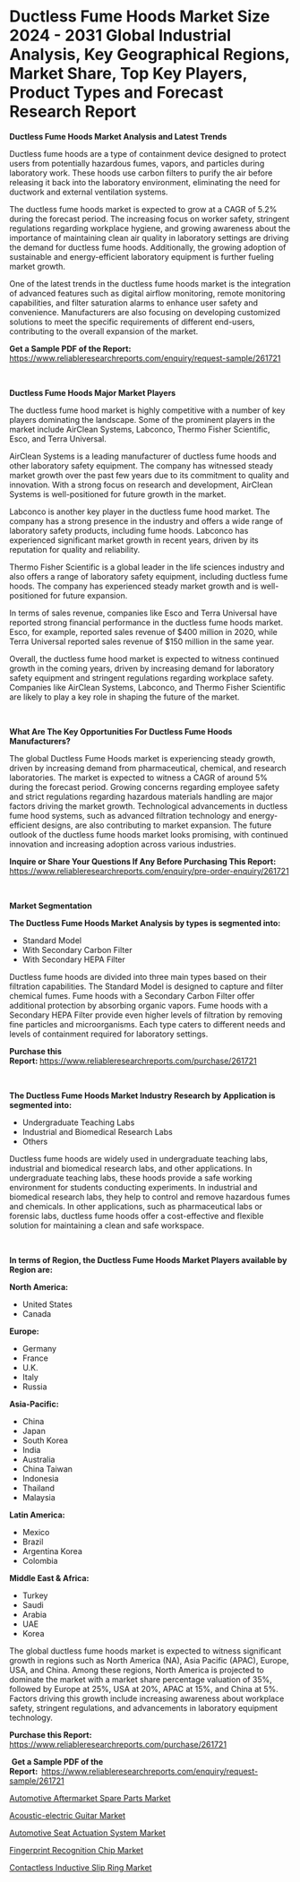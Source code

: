<p><h1>Ductless Fume Hoods Market Size 2024 - 2031 Global Industrial Analysis, Key Geographical Regions, Market Share, Top Key Players, Product Types and Forecast Research Report</h1></p><p><strong>Ductless Fume Hoods Market Analysis and Latest Trends</strong></p>
<p><p>Ductless fume hoods are a type of containment device designed to protect users from potentially hazardous fumes, vapors, and particles during laboratory work. These hoods use carbon filters to purify the air before releasing it back into the laboratory environment, eliminating the need for ductwork and external ventilation systems.</p><p>The ductless fume hoods market is expected to grow at a CAGR of 5.2% during the forecast period. The increasing focus on worker safety, stringent regulations regarding workplace hygiene, and growing awareness about the importance of maintaining clean air quality in laboratory settings are driving the demand for ductless fume hoods. Additionally, the growing adoption of sustainable and energy-efficient laboratory equipment is further fueling market growth.</p><p>One of the latest trends in the ductless fume hoods market is the integration of advanced features such as digital airflow monitoring, remote monitoring capabilities, and filter saturation alarms to enhance user safety and convenience. Manufacturers are also focusing on developing customized solutions to meet the specific requirements of different end-users, contributing to the overall expansion of the market.</p></p>
<p><strong>Get a Sample PDF of the Report:&nbsp;</strong> <a href="https://www.reliableresearchreports.com/enquiry/request-sample/261721">https://www.reliableresearchreports.com/enquiry/request-sample/261721</a></p>
<p>&nbsp;</p>
<p><strong>Ductless Fume Hoods Major Market Players</strong></p>
<p><p>The ductless fume hood market is highly competitive with a number of key players dominating the landscape. Some of the prominent players in the market include AirClean Systems, Labconco, Thermo Fisher Scientific, Esco, and Terra Universal.</p><p>AirClean Systems is a leading manufacturer of ductless fume hoods and other laboratory safety equipment. The company has witnessed steady market growth over the past few years due to its commitment to quality and innovation. With a strong focus on research and development, AirClean Systems is well-positioned for future growth in the market.</p><p>Labconco is another key player in the ductless fume hood market. The company has a strong presence in the industry and offers a wide range of laboratory safety products, including fume hoods. Labconco has experienced significant market growth in recent years, driven by its reputation for quality and reliability.</p><p>Thermo Fisher Scientific is a global leader in the life sciences industry and also offers a range of laboratory safety equipment, including ductless fume hoods. The company has experienced steady market growth and is well-positioned for future expansion.</p><p>In terms of sales revenue, companies like Esco and Terra Universal have reported strong financial performance in the ductless fume hoods market. Esco, for example, reported sales revenue of $400 million in 2020, while Terra Universal reported sales revenue of $150 million in the same year.</p><p>Overall, the ductless fume hood market is expected to witness continued growth in the coming years, driven by increasing demand for laboratory safety equipment and stringent regulations regarding workplace safety. Companies like AirClean Systems, Labconco, and Thermo Fisher Scientific are likely to play a key role in shaping the future of the market.</p></p>
<p>&nbsp;</p>
<p><strong>What Are The Key Opportunities For Ductless Fume Hoods Manufacturers?</strong></p>
<p><p>The global Ductless Fume Hoods market is experiencing steady growth, driven by increasing demand from pharmaceutical, chemical, and research laboratories. The market is expected to witness a CAGR of around 5% during the forecast period. Growing concerns regarding employee safety and strict regulations regarding hazardous materials handling are major factors driving the market growth. Technological advancements in ductless fume hood systems, such as advanced filtration technology and energy-efficient designs, are also contributing to market expansion. The future outlook of the ductless fume hoods market looks promising, with continued innovation and increasing adoption across various industries.</p></p>
<p><strong>Inquire or Share Your Questions If Any Before Purchasing This Report:</strong> <a href="https://www.reliableresearchreports.com/enquiry/pre-order-enquiry/261721">https://www.reliableresearchreports.com/enquiry/pre-order-enquiry/261721</a></p>
<p>&nbsp;</p>
<p><strong>Market Segmentation</strong></p>
<p><strong>The Ductless Fume Hoods Market Analysis by types is segmented into:</strong></p>
<p><ul><li>Standard Model</li><li>With Secondary Carbon Filter</li><li>With Secondary HEPA Filter</li></ul></p>
<p><p>Ductless fume hoods are divided into three main types based on their filtration capabilities. The Standard Model is designed to capture and filter chemical fumes. Fume hoods with a Secondary Carbon Filter offer additional protection by absorbing organic vapors. Fume hoods with a Secondary HEPA Filter provide even higher levels of filtration by removing fine particles and microorganisms. Each type caters to different needs and levels of containment required for laboratory settings.</p></p>
<p><strong>Purchase this Report:&nbsp;</strong><a href="https://www.reliableresearchreports.com/purchase/261721">https://www.reliableresearchreports.com/purchase/261721</a></p>
<p>&nbsp;</p>
<p><strong>The Ductless Fume Hoods Market Industry Research by Application is segmented into:</strong></p>
<p><ul><li>Undergraduate Teaching Labs</li><li>Industrial and Biomedical Research Labs</li><li>Others</li></ul></p>
<p><p>Ductless fume hoods are widely used in undergraduate teaching labs, industrial and biomedical research labs, and other applications. In undergraduate teaching labs, these hoods provide a safe working environment for students conducting experiments. In industrial and biomedical research labs, they help to control and remove hazardous fumes and chemicals. In other applications, such as pharmaceutical labs or forensic labs, ductless fume hoods offer a cost-effective and flexible solution for maintaining a clean and safe workspace.</p></p>
<p>&nbsp;</p>
<p><strong>In terms of Region, the Ductless Fume Hoods Market Players available by Region are:</strong></p>
<p>
    <p> <strong> North America: </strong>
        <ul>
            <li>United States</li>
            <li>Canada</li>
        </ul>
        </p> 
    <p> <strong> Europe: </strong>
        <ul>
            <li>Germany</li>
            <li>France</li>
            <li>U.K.</li>
            <li>Italy</li>
            <li>Russia</li>
        </ul>
        </p> 
    <p> <strong> Asia-Pacific: </strong>
        <ul>
            <li>China</li>
            <li>Japan</li>
            <li>South Korea</li>
            <li>India</li>
            <li>Australia</li>
            <li>China Taiwan</li>
            <li>Indonesia</li>
            <li>Thailand</li>
            <li>Malaysia</li>
        </ul>
        </p> 
    <p> <strong> Latin America: </strong>
        <ul>
            <li>Mexico</li>
            <li>Brazil</li>
            <li>Argentina Korea</li>
            <li>Colombia</li>
        </ul>
        </p> 
    <p> <strong> Middle East & Africa: </strong>
        <ul>
            <li>Turkey</li>
            <li>Saudi</li>
            <li>Arabia</li>
            <li>UAE</li>
            <li>Korea</li>
        </ul>
    </p>
    </p>
<p><p>The global ductless fume hoods market is expected to witness significant growth in regions such as North America (NA), Asia Pacific (APAC), Europe, USA, and China. Among these regions, North America is projected to dominate the market with a market share percentage valuation of 35%, followed by Europe at 25%, USA at 20%, APAC at 15%, and China at 5%. Factors driving this growth include increasing awareness about workplace safety, stringent regulations, and advancements in laboratory equipment technology.</p></p>
<p><strong>Purchase this Report: </strong><a href="https://www.reliableresearchreports.com/purchase/261721">https://www.reliableresearchreports.com/purchase/261721</a></p>
<p>&nbsp;<strong>Get a Sample PDF of the Report:&nbsp;&nbsp;</strong><a href="https://www.reliableresearchreports.com/enquiry/request-sample/261721">https://www.reliableresearchreports.com/enquiry/request-sample/261721</a></p>
<p><strong></strong></p>
<p><p><a href="https://eight-handstand-8fb.notion.site/Automotive-Aftermarket-Spare-Parts-Market-with-the-goal-of-estimating-the-market-size-and-future-gro-5d22e51117d34cca8ab8820049a66944">Automotive Aftermarket Spare Parts Market</a></p><p><a href="https://view.publitas.com/reportprime-1/acoustic-electric-guitar-market-size-growing-and-forecasted-for-period-from-2024-2031-and-provides-complete-market-analysis-of-this-market/">Acoustic-electric Guitar Market</a></p><p><a href="https://simplistic-meeting-7ee.notion.site/Automotive-Seat-Actuation-System-Market-Size-and-Examines-its-Market-Scope-with-a-Primary-Focus-on-e907a4e8c9cf4f109d4919107774a72d">Automotive Seat Actuation System Market</a></p><p><a href="https://view.publitas.com/reportprime-1/fingerprint-recognition-chip-market-research-report-reveals-the-latest-trends-and-opportunities-of-this-market-for-period-from-2024-2031/">Fingerprint Recognition Chip Market</a></p><p><a href="https://github.com/brentleyjimmiealvaradoz4l1rea/Market-Research-Report-List-1/blob/main/contactless-inductive-slip-ring-market.md">Contactless Inductive Slip Ring Market</a></p></p>